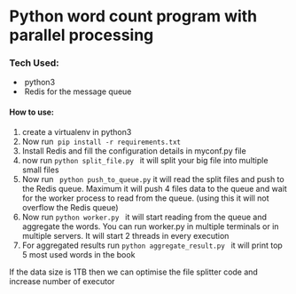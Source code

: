 # Python word count program with parallel processing

### Tech Used:
-  python3
-  Redis for the message queue

#### How to use:
1. create a virtualenv in python3
2. Now run  ```pip install -r requirements.txt```
3. Install Redis and fill the configuration details in myconf.py file
4. now run ```python split_file.py ``` it will split your big file into multiple small files
5. Now run ``` python push_to_queue.py``` it will read the split files and push to the Redis queue. Maximum it will push 4 files data to the queue and wait for the worker process to read from the queue. (using this it will not overflow the Redis queue)
6. Now run ```python worker.py ``` it will start reading from the queue and aggregate the words. You can run worker.py in multiple terminals or in multiple servers. It will start 2 threads in every execution
7. For aggregated results run ```python aggregate_result.py ``` it will print top 5 most used words in the book


If the data size is 1TB then we can optimise the file splitter code and increase number of executor